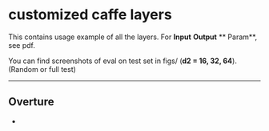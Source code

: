 # customized caffe layers
This contains usage example of all the layers. For **Input** **Output** ** Param**, see pdf.

You can find screenshots of eval on test set in figs/ (**d2 =  16, 32, 64**). (Random or full test)

----
## Overture
- 
